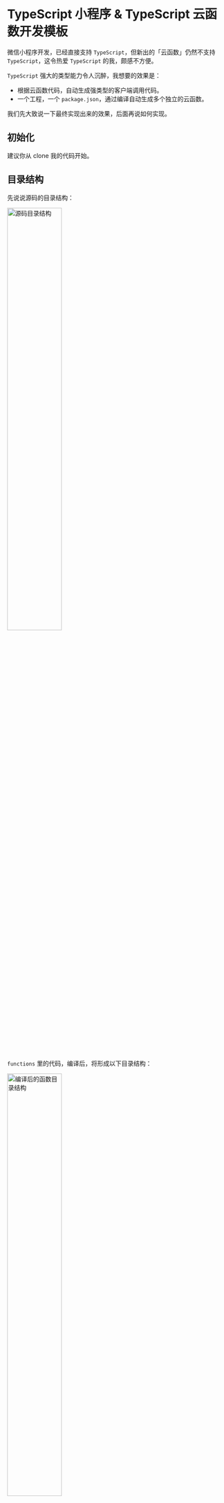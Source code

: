# TypeScript 小程序 & TypeScript 云函数开发模板

微信小程序开发，已经直接支持 `TypeScript`，但新出的「云函数」仍然不支持 `TypeScript`，这令热爱 `TypeScript` 的我，颇感不方便。

`TypeScript` 强大的类型能力令人沉醉，我想要的效果是：

- 根据云函数代码，自动生成强类型的客户端调用代码。
- 一个工程，一个 `package.json`，通过编译自动生成多个独立的云函数。

我们先大致说一下最终实现出来的效果，后面再说如何实现。

## 初始化

建议你从 clone 我的代码开始。

## 目录结构

先说说源码的目录结构：

<img src="assets/01-layout.png" alt="源码目录结构" width="50%">

`functions` 里的代码，编译后，将形成以下目录结构：

<img src="assets/02-build.png" alt="编译后的函数目录结构" width="50%">

> 当然，如果你的函数比较复杂，需要多个文件，可以在 `functions` 下，创建一个子目录，该子目录的名字，就是你的云函数名字，子目录中创建一个 `index.ts` 作为入口函数，其他文件都放在该目录下。

也可以将一些工具类的函数，放在其他目录，然后在主函数中引用，编译工具，会处理引用关系，确保每个函数都可独立运行。

当然，上述目录结构，是通过根目录下的 `project.config.json` 进行配置的，你可以根据需要进行修改：

```json
{
  "miniprogramRoot": "miniprogram/",
  "cloudfunctionRoot": "cloud/build/",
  "cloudfunctionTemplateRoot": "cloud/.template",
}
```

## 包依赖

最终上传的是 `build` 目录下的函数，每个函数，均含有各自的 `package.json`，并且其 `dependencies` 字段仅仅包含每个函数实际需要的，不会多包含。

举例来说，本示例项目，被各个函数共享使用的 `cloud/package.json` 中，`dependencies` 字段的值为：

```json
"dependencies": {
  "cheerio": "^1.0.0-rc.10",
  "got": "^11.8.2",
  "iconv-lite": "^0.6.3",
  "wx-server-sdk": "^2.5.3"
}
```

`context`、`format`、`sum` 等函数比较简单，只依赖 `wx-server-sdk` 包，以 `sum` 为例，其 `package.json` （`cloud/build/sum/package.json`）为：

```json
{
  "name": "sum",
  "version": "1.0.0",
  "description": "",
  "author": "lip8up <lip8up@qq.com>",
  "license": "MIT",
  "dependencies": {
    "wx-server-sdk": "^2.5.3"
  }
}
```

而 `transfer` 依赖 `cheerio`、`got`、`iconv-lite`、`wx-server-sdk` 四个包，其 `package.json`（`cloud/build/transfer/package.json`）为：

```json
{
  "name": "transfer",
  "version": "1.0.0",
  "description": "",
  "author": "lip8up <lip8up@qq.com>",
  "license": "MIT",
  "dependencies": {
    "got": "^11.8.2",
    "iconv-lite": "^0.6.3",
    "cheerio": "^1.0.0-rc.10",
    "wx-server-sdk": "^2.5.3"
  }
}
```

这里我们先简单说一下，后面再详述如何实现。

## 云函数代码

我们以 `sum` 为例，其内容非常简单：

```ts
// cloud/src/functions/sum.ts
export default (a: number, b: number) => {
  return a + b
}
```

可以看到，使用了 `export default`，使用的也是 `es module` 格式，而云函数，要求导出 `main` 函数，并且使用 `commonjs` 的格式。

别着急，我写的编译工具，要求你直接写 `export default`，剩下的编译工具来处理，如上面的代码，被编译工具处理后，形成如下代码（`cloud/build/sum/index.js`）：

```js
'use strict';

//~~** This code was generated by rollup-plugin-wx-cloud, please DO NOT EDIT it. **~~

Object.defineProperty(exports, '__esModule', { value: true });

var cloud_1 = require('wx-server-sdk');

function _interopDefaultLegacy (e) { return e && typeof e === 'object' && 'default' in e ? e : { 'default': e }; }

var cloud_1__default = /*#__PURE__*/_interopDefaultLegacy(cloud_1);

const default_1 = (a, b) => {
    return a + b;
};
cloud_1__default["default"].init({ env: cloud_1__default["default"].DYNAMIC_CURRENT_ENV });
async function main(event) {
    return default_1(event.a, event.b);
}

exports.main = main;
//# sourceMappingURL=index.js.map
```

可以看到 `export default` 被编译掉了，取而代之，增加了一个 `async function main` 函数，并且使用 `commonjs` 的方式导出它 `exports.main = main;`。

编译工具发现你的原有代码中，没有对 `wx-server-sdk` 进行初始化，会替你初始化：

```js
var cloud_1 = require('wx-server-sdk');
var cloud_1__default = /*#__PURE__*/_interopDefaultLegacy(cloud_1);
`cloud_1__default["default"].init({ env: cloud_1__default["default"].DYNAMIC_CURRENT_ENV })`

// 上面是编译后的代码，对应的源码为：
import cloud from 'wx-server-sdk'
cloud.init({ env: cloud.DYNAMIC_CURRENT_ENV })
```

> 如果你进行了初始化，它就不会再做多余的初始化操作。

## 客户端代码

再看一下强类型的客户端调用代码文件 `miniprogram/lib/cloud.ts` 的内容，原谅我直接上一段大代码，大家先粗略看一下，看不懂也不要紧（能看懂也不要对我撇嘴😒），有一个大概的印象，下面会一步步展开讲述：

```ts
//~~** This code was generated by rollup-plugin-wx-cloud, please DO NOT EDIT it. **~~
import type { main as functionContext } from '@cloud/functions/context'
import type functionFormat from '@cloud/functions/format'
import type functionSum from '@cloud/functions/sum'
import type functionTransfer from '@cloud/functions/transfer'

type PromiseType<T> = T extends Promise<infer _> ? T : Promise<T>

type PromiseReturnType<T extends (...args: any) => any> = (...args: Parameters<T>) => PromiseType<ReturnType<T>>

export const cloudContext = (data?: any): PromiseType<ReturnType<typeof functionContext>> => {
  return wx.cloud.callFunction({ name: 'context', data }).then(res => res.result as any)
}

export const cloudFormat: PromiseReturnType<typeof functionFormat> = json => {
  return wx.cloud.callFunction({ name: 'format', data: { json } }).then(res => res.result as any)
}

export const cloudSum: PromiseReturnType<typeof functionSum> = (a, b) => {
  return wx.cloud.callFunction({ name: 'sum', data: { a, b } }).then(res => res.result as any)
}

export const cloudTransfer: PromiseReturnType<typeof functionTransfer> = url => {
  return wx.cloud.callFunction({ name: 'transfer', data: { url } }).then(res => res.result as any)
}

export default {
  context: cloudContext,
  format: cloudFormat,
  sum: cloudSum,
  transfer: cloudTransfer
}
```

### 别名

`@cloud` 是在项目根目录下的 `tsconfig.json` 配置的别名，指向 `cloud/src/*`：

```json
{
  "compilerOptions": {
    // ...
    "baseUrl": ".",
    "paths": {
      "@cloud/*": [
        "cloud/src/*"
      ]
    }
  },
  "include": [
    "./**/*.ts"
  ],
  "exclude": [
    "node_modules"
  ]
}

```

> 目前，微信官方仍不支持使用别名（除非使用预处理构建），好在该别名只用作 `import type`，编译后并不会出现在编译后的结果文件中。

### 举例分析

我们仍以 `sum` 为例，其代码再看一遍：

```ts
// cloud/src/functions/sum.ts
export default (a: number, b: number) => {
  return a + b
}
```

生成的客户端访问代码为：

```ts
import type functionSum from '@cloud/functions/sum'

export const cloudSum: PromiseReturnType<typeof functionSum> = (a, b) => {
  return wx.cloud.callFunction({ name: 'sum', data: { a, b } }).then(res => res.result as any)
}
```

可以看到，核心是 `PromiseReturnType`，见名知意，它将一个函数类型的返回值 Promise 化。

举例来说，上面的 `sum` 函数的类型（即 `typeof functionSum` 的结果）为：

```ts
(a: number, b: number) => number
```

经过 `PromiseReturnType<typeof functionSum>` 后，变为：

```ts
(a: number, b: number) => Promise<number>
```

为什么要做这种变换呢？

很显然，客户端调用云函数，肯定都是异步的呀，所以要用异步函数。

> 如果函数本身的返回值就是 Promise<T> 呢，PromiseReturnType 考虑到了这种情况，不会出现 Promise<Promise<T>> 这样的结果。
>
> 其实，即便使用了 Promise<Promise<T>>，也不影响最终的使用效果，这是由 Promise 的特性决定的。

知道了 `PromiseReturnType` 的作用，下面的函数体，就好理解多了：

```ts
export const cloudSum: PromiseReturnType<typeof functionSum> = (a, b) => {
  return wx.cloud.callFunction({ name: 'sum', data: { a, b } }).then(res => res.result as any)
}
```

由于已经为 `cloudSum` 标注了类的型 `(a: number, b: number) => Promise<number>`，参数 `(a, b)` 中的 `a` 与 `b` 自动获得 `number` 类型，不用重复标注。

函数体中调用 `wx.cloud.callFunction`，传入 `name` 为 `sum`，这是云函数的名字。传入 `data` 为 `{ a, b }`，这是传给云函数的参数，最终会被云函数的第一个参数（通常名为 `context`）接收，参考上面的云函数 `sum` 编译后的代码：

```js
const default_1 = (a, b) => {
    return a + b;
};
async function main(event) {
    return default_1(event.a, event.b);
}
```

而最后的 `.then(res => res.result as any)`，则是对云函数的调用结果进行提取。转换成 `any`，确保编译器不会报类型转换错误。

### 怎么使用？

```ts
// 导入，使用相对路径，目前官方尚未默认支持 TypeScript 别名：
import { cloudSum } from '../../lib/cloud'

// 在某个 async 函数内：
const sum = await cloudSum(0.1, 0.2)
console.log({ sum })

// 或者在非 async 函数内：
cloudSum(0.1, 0.2).then(sum => console.log({ sum }))
```

将鼠标放在 `cloudSum` 上，`vscode` 会给你强类型的提示：

<img src="assets/03-params-hint.png" alt="cloudSum 参数提示" width="50%">

将鼠标放在返回值 `sum` 上，`vscode` 也会给你强类型的提示：

<img src="assets/04-return-hint.png" alt="cloudSum 返回值提示" width="50%">

你以为只有这些？看视频：

<video src="assets/05-goto.mp4" autoplay loop width="100%">

### PromiseReturnType 原理

> 不想了解 `TypeScript` 高级用法的可以跳过该节。

查看生成的 `miniprogram/lib/cloud.ts`，会发现有两个 `TypeScript` 泛型类型：

```ts
type PromiseType<T> = T extends Promise<infer _> ? T : Promise<T>

type PromiseReturnType<T extends (...args: any) => any> = (...args: Parameters<T>) => PromiseType<ReturnType<T>>
```

先看 `PromiseType<T>`，它等于：

```ts
T extends Promise<infer _> ? T : Promise<T>
```

`T extends U ? X : Y` 这种形式，在 `TypeScript` 中被称为「条件类型」，意思是：

> 如果 T 扩展自 U，那么取类型 X，否则取类型 Y。

那么 `T extends Promise<infer _> ? T : Promise<T>` 的结果就好理解了，如果 T 扩展自 Promise，那么就取 T（此时，T 本身就是 Promise 的），否则就用 Promise<T> 把它包装一下，使其成为 Promise，确保其始终为 Promise。

至于 `Promise<infer _>` 中的 `infer _`，`infer` 的含义见下面，`_` 的意思是，我不关心 `Promise<SomeType>` 中的 `SomeType`，省略就行。

> infer 相当于在类型推断中，定义了一个临时变量，类似于 C# LINQ 中的 let 表达式，更详细的讲解，请参见：https://jkchao.github.io/typescript-book-chinese/tips/infer.html。

再看 `PromiseReturnType<T>`，其定义为：

```ts
type PromiseReturnType<T extends (...args: any) => any> = (...args: Parameters<T>) => PromiseType<ReturnType<T>>
```

一点点分析，类型参数 `T extends (...args: any) => any` 的意思是：T 必须为函数。

`Parameters<T>` 是 `TypeScript` 的内置库类型，功能为：取函数 T 的参数列表。

`ReturnType<T>` 也是 `TypeScript` 的内置库类型，功能为：取函数 T 的返回值类型。

整个表达式：`(...args: Parameters<T>) => PromiseType<ReturnType<T>>` 的作用为：
> 定义一个新函数，取函数 T 的参数列表，作为它的参数列表，取 T 的返回值类型，使用 `PromiseType` 进行 `Promise` 化一下，作为它的返回值类型。

### 深入了解

大家可以看一下两个内置库类型的实现，挺有意思，注意看 `infer` 的位置：

```ts
/**
 * Obtain the parameters of a function type in a tuple
 */
type Parameters<T extends (...args: any) => any> = T extends (...args: infer P) => any ? P : never;

/**
 * Obtain the return type of a function type
 */
type ReturnType<T extends (...args: any) => any> = T extends (...args: any) => infer R ? R : any;
```

## 如何实现？

> 从本节开始，一步步介绍如何实现上述方案。

### 选择编译系统

要将 `TypeScript` 编译成 `JavaScript`，`TypeScript` 的官方编译器 `tsc` 就可以实现，但它不够灵活，这里我们选 `rollup`，配合 `@rollup/plugin-typescript` 来完成。

## 基本配置

